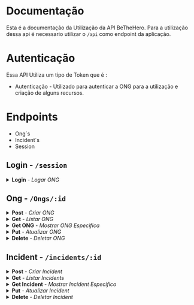 
# Documentação
Esta é a documentação da Utilização da API BeTheHero.
Para a utilização dessa api é necessario utilizar o `/api` como endpoint da aplicação.

# Autenticação

Essa API Utiliza um tipo de Token que é :
- Autenticação - Utilizado para autenticar a ONG
para a utilização e criação de alguns recursos.

# Endpoints

- Ong´s
- Incident´s
- Session

## Login - `/session`
<details>
  <summary>
    <b>Login</b> - <i>Logar ONG</i>
  </summary>
  <br/>
  
  <b>Rota:</b> `POST /session`
  <br />
  <b>Autenticação:</b> Não
  <br />
  <b>Body:</b>
  
  ```
  {
	"email": "usuario@email.com",
	"senha": "senha"
  }
  ```
  <br />
  <b>Response:</b>

  ```
    {
        "ong": true,
        "msg": "usuario encontrado",
        "token": "eyJhbGciOiJIUzI1NiIsInR5cCI6IkpXVCJ9.eyJ1c2VySUQiOiI1ZjBmNTJhN2I2NjcxYzNkMGNkYTM2NWUiLCJ1c2VyTmFtZSI6ImpvYW8gdml0b3IgIiwidXNlck1haWwiOiJqb2FvdW5vQHlvcG1haWwuY29tIiwiaWF0IjoxNTk0ODQxNjI2LCJleHAiOjE1OTQ4NDQ2MjZ9.0gNgelp1ZuPNIp67kBx1CXxTA_K2CBrmtlM7NNmmB84"
    }
  ```
</details>

## Ong -  `/Ongs/:id`

<details>
  <summary>
    <b>Post</b> - <i>Criar ONG</i>
  </summary>
  <br/>
  <b>Rota:</b> `/ongs`
  <br/>
  <b>Autenticação:</b> Não
  <br/>
  <b>Body:</b>
  
  ```
  {
	"name":"teste",
	"email":"test@test.com",
	"password":"senha",
	"whatsapp":"numero",
	"city":"cidade",
	"uf":"sigla"
}
  ```
  <br/>
  <b>Response:</b>

  ```
    {
        "ong": true,
        "msg": "usuario encontrado",
        "token": "eyJhbGciOiJIUzI1NiIsInR5cCI6IkpXVCJ9.eyJ1c2VySUQiOiI1ZjBmNTJhN2I2NjcxYzNkMGNkYTM2NWUiLCJ1c2VyTmFtZSI6ImpvYW8gdml0b3IgIiwidXNlck1haWwiOiJqb2FvdW5vQHlvcG1haWwuY29tIiwiaWF0IjoxNTk0ODQxNjI2LCJleHAiOjE1OTQ4NDQ2MjZ9.0gNgelp1ZuPNIp67kBx1CXxTA_K2CBrmtlM7NNmmB84"
    }
  ```
</details>

<details>
  <summary>
    <b>Get</b> - <i>Listar ONG</i>
  </summary>
  <br/>
  <b>Rota:</b> `GET /ongs`
  <br />
  <b>Autenticação:</b> Não
  <b>Body:</b>
  
  ```
  {
	"name":"teste",
	"email":"test@test.com",
	"password":"senha",
	"whatsapp":"numero",
	"city":"cidade",
	"uf":"sigla"
}
  ```
  <br/>
  <b>Response:</b>

  ```
  {
    "results": [
      {
        "_id": "5f0f52a7b6671c3d0cda365e",
        "name": "joao vitor ",
        "email": "joaouno@yopmail.com",
        "whatsapp": 123456784,
        "city": "Itanhaém",
        "__v": 0
      }
    ],
    "count": 1
  }
  ```
</details>

<details>
  <summary>
    <b>Get ONG</b> - <i>Mostrar ONG Especifica</i>
  </summary>
  <br/>
  <b>Rota:</b> `GET /ongs/:id`
  <br/>
  <b>Autenticação:</b> Não
  <br/>
  <b>Body:</b> Não
  <br/>
  <b>Response:</b>

  ```
  {
    "results": {
      "_id": "5f0dddde9fd05c3978d11b8d",
      "name": "joao vitor 2",
      "email": "joaouno@yopmail.com.br",
      "whatsapp": 123456784,
      "city": "Itanhaém",
      "uf": "SPP",
      "__v": 0
    }
  }
  ```
</details>

<details>
  <summary>
    <b>Put</b> - <i>Atualizar ONG</i>
  </summary>
  <br/>
  <b>Rota:</b> `PUT /ongs/:id`
  <br />
  <b>Autenticação:</b> Sim
  <br />
  <b>Response:</b>

  ```
  {
    "msg": "Dados Atualizados Com Sucesso",
    "update": {
      "n": 1,
      "nModified": 1,
      "ok": 1
    }
  }
  ```
</details>

<details>
  <summary>
    <b>Delete</b> - <i>Deletar ONG</i>
  </summary>
  <br/>
  <b>Rota:</b> `DELETE /ongs/:id`
  <br/>
  <b>Autenticação:</b> Sim
  <br/>
  <b>Body:</b> No
  <br/>
  <b>Response:</b>

  ```
    {
      "msg": "usuario deletado com sucesso" 
    }
  ```
</details>

## Incident -  `/incidents/:id`


<details>
  <summary>
    <b>Post</b> - <i>Criar Incident</i>
  </summary>
  <br/>
  <b>Rota:</b> `/incidents`
  <br/>
  <b>Autenticação:</b> Não
  <br/>
  <b>Body:</b>
  
  ```
  {
	  "title": "titulo 2",
    "description": "aqui vai uma descrição de teste",
    "value": "120.00",
    "url": "naotem",
    "ongId": "5f0dddde9fd05c3978d11b8d" //id da ONG
  }
  ```
  <br/>
  <b>Response:</b>

  ```
    {
      "msg": "Cadastro de Novo Incident concluido !",
      "title": "titulo 2"
    }
  ```
</details>

<details>
  <summary>
    <b>Get</b> - <i>Listar Incidents</i>
  </summary>
  <br/>
  <b>Rota:</b> `GET /incidents`
  <br/>
  <b>Autenticação:</b> Não
  <br/>
  <b>Body:</b> Não
  <b>Response:</b>

  ```
  {
  "results": [
    {
      "_id": "5f0f5337b6671c3d0cda365f",
      "title": "titulo 2",
      "description": "aqui vai uma descrição de teste",
      "value": 120,
      "url": "naotem",
      "ongId": "5f0dddde9fd05c3978d11b8d",
      "__v": 0
    }
  ]
}
  ```
</details>

<details>
  <summary>
    <b>Get Incident</b> - <i>Mostrar Incident Especifico</i>
  </summary>
  <br/>
  <b>Rota:</b> `GET /incidents/:id`
  <br/>
  <b>Autenticação:</b> Não
  <br/>
  <b>Body:</b> Não
  <br/>
  <b>Response:</b>

  ```
  {
    "results": {
      "_id": "5f0f1a7092b34c46904fb194",
      "title": "titulo 2",
      "description": "aqui vai uma descrição de teste",
      "value": 120,
      "url": "naotem",
      "ongId": "5f0dddde9fd05c3978d11b8d",
      "__v": 0
    }
  }
  ```
</details>


<details>
  <summary>
    <b>Put</b> - <i>Atualizar Incident</i>
  </summary>
  <br/>
  <b>Rota:</b> ` PUT /incidents/:id `
  <br/>
  <b>Autenticação:</b> Sim
  <br/>
  <b>Body:</b>
  
  ```
  {
	  "title": "titulo 2",
    "description": "aqui vai uma descrição de teste",
    "value": "120.00",
    "url": "naotem",
    "ongId": "5f0dddde9fd05c3978d11b8d"
  }
  ```
  <br/>
  <b>Response:</b>

  ```
  {
  "msg": "Dados Atualizados Com Sucesso",
  "update": 
  }
  ```
</details>

<details>
  <summary>
    <b>Delete</b> - <i>Deletar Incident</i>
  </summary>
  <br/>
  <b>Rota:</b> `DELETE /incidents/:id`
  <br/>
  <b>Autenticação:</b> Sim
  <br/>
  <b>Body:</b> No
  <br/>
  <b>Response:</b>

  ```
    {
      "msg": "incident deletado com sucesso" 
    }
  ```
</details>


